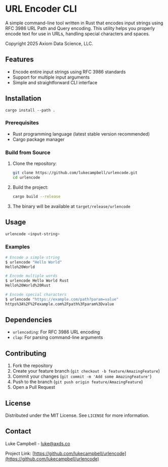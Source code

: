 # URL Encoder CLI

A simple command-line tool written in Rust that encodes input strings using RFC
3986 URL Path and Query encoding. This utility helps you properly encode text
for use in URLs, handling special characters and spaces.

Copyright 2025 Axiom Data Science, LLC.

## Features

- Encode entire input strings using RFC 3986 standards
- Support for multiple input arguments
- Simple and straightforward CLI interface

## Installation

```
cargo install --path .
```

### Prerequisites

- Rust programming language (latest stable version recommended)
- Cargo package manager

### Build from Source

1. Clone the repository:
   ```bash
   git clone https://github.com/lukecampbell/urlencode.git
   cd urlencode
   ```

2. Build the project:
   ```bash
   cargo build --release
   ```

3. The binary will be available at `target/release/urlencode`

## Usage

```bash
urlencode <input-string>
```

### Examples

```bash
# Encode a simple string
$ urlencode "Hello World"
Hello%20World

# Encode multiple words
$ urlencode Hello World Rust
Hello%20World%20Rust

# Encode special characters
$ urlencode "https://example.com/path?param=value"
https%3A%2F%2Fexample.com%2Fpath%3Fparam%3Dvalue
```

## Dependencies

- `urlencoding`: For RFC 3986 URL encoding
- `clap`: For parsing command-line arguments

## Contributing

1. Fork the repository
2. Create your feature branch (`git checkout -b feature/AmazingFeature`)
3. Commit your changes (`git commit -m 'Add some AmazingFeature'`)
4. Push to the branch (`git push origin feature/AmazingFeature`)
5. Open a Pull Request

## License

Distributed under the MIT License. See `LICENSE` for more information.

## Contact

Luke Campbell - luke@axds.co

Project Link: [https://github.com/lukecampbell/urlencode](https://github.com/lukecampbell/urlencode)
